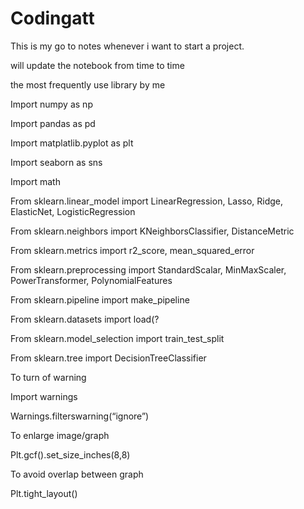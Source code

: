 # Codingatt
This is my go to notes whenever i want to start a project.

will update the notebook from time to time

the most frequently use library by me

Import numpy as np

Import pandas as pd

Import matplatlib.pyplot as plt

Import seaborn as sns

Import math



From sklearn.linear_model import LinearRegression, Lasso, Ridge, ElasticNet, LogisticRegression

From sklearn.neighbors import KNeighborsClassifier, DistanceMetric

From sklearn.metrics import r2_score, mean_squared_error

From sklearn.preprocessing import StandardScalar, MinMaxScaler, PowerTransformer, PolynomialFeatures

From sklearn.pipeline import make_pipeline

From sklearn.datasets import load(?

From sklearn.model_selection import train_test_split

From sklearn.tree import DecisionTreeClassifier




To turn of warning

Import warnings

Warnings.filterswarning(“ignore”)

To enlarge image/graph

Plt.gcf().set_size_inches(8,8)


To avoid overlap between graph

Plt.tight_layout()
